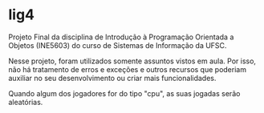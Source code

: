# lig4
Projeto Final da disciplina de Introdução à Programação Orientada a Objetos (INE5603) do curso de Sistemas de Informação da UFSC.

Nesse projeto, foram utilizados somente assuntos vistos em aula. Por isso, não há tratamento de erros e exceções e outros recursos que poderiam auxiliar no seu desenvolvimento ou criar mais funcionalidades.

Quando algum dos jogadores for do tipo "cpu", as suas jogadas serão aleatórias.
